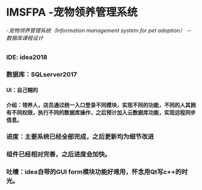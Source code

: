 # IMSFPA -宠物领养管理系统
######  -宠物领养管理系统（Information management system for pet adoption）   --数据库课程设计

### IDE: idea2018
### 数据库：SQLserver2017
#### UI：自己糊的
#### 介绍：领养人，店员通过统一入口登录不同模块，实现不同的功能，不同的人其拥有不同权限，执行不同的数据库操作，之后预计加入云数据库功能，实现远程同步信息。

### 进度：主要系统已经全部完成，之后更新均为细节改进
### 组件已经相对完善，之后进度会加快。
### 吐槽：idea自带的GUI form模块功能好难用，怀念用Qt写c++的时光。

